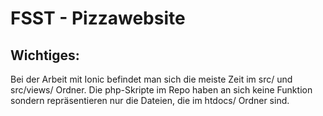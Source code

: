 # FSST - Pizzawebsite

## Wichtiges:
Bei der Arbeit mit Ionic befindet man sich die meiste Zeit im src/ und src/views/ Ordner. Die php-Skripte im Repo haben an sich keine Funktion sondern repräsentieren nur die Dateien, die im htdocs/ Ordner sind.

